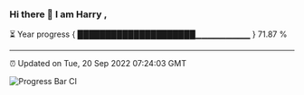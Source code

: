 ### Hi there 👋 I am Harry , 

⏳ Year progress { █████████████████████▁▁▁▁▁▁▁▁▁ } 71.87 %

---

⏰ Updated on Tue, 20 Sep 2022 07:24:03 GMT

![Progress Bar CI](https://github.com/duykhang68/duykhang68/workflows/Progress%20Bar%20CI/badge.svg)
